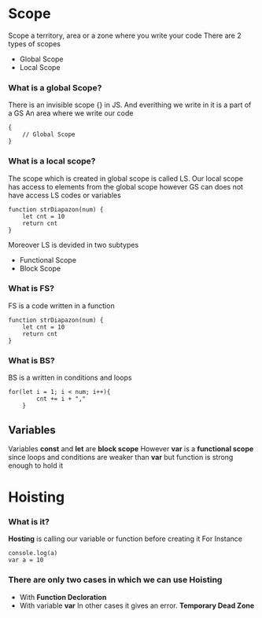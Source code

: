 # Scope

Scope a territory, area or a zone where you write your code
There are 2 types of scopes
+ Global Scope
+ Local Scope

### What is a **global Scope**?
There is an invisible scope {} in JS. And everithing we write in it is a part of a GS An area where we write our code

~~~ JS
{
    // Global Scope
}
~~~

### What is a **local scope**?
The scope which is created in global scope is called LS. Our local scope has access to elements from the global scope however GS can does not have access LS codes or variables
~~~
function strDiapazon(num) {
    let cnt = 10
    return cnt
}
~~~

Moreover LS is devided in two subtypes
+ Functional Scope
+ Block Scope

### What is **FS**?
FS is a code written in a function
~~~
function strDiapazon(num) {
    let cnt = 10
    return cnt
}
~~~
### What is **BS**?
BS is a written in conditions and loops
~~~
for(let i = 1; i < num; i++){
        cnt += i + ","
    }
~~~
## Variables 
Variables **const** and **let** are **block scope** 
However **var** is a **functional scope** since loops and conditions are weaker than **var** but function is strong enough to hold it


# Hoisting
### What is it?
**Hosting** is calling our variable or function before creating it
For Instance
~~~ JS
console.log(a)
var a = 10
~~~

### There are only two cases in which we can use **Hoisting**
+ With **Function Decloration**
+ With variable **var**
In other cases it gives an error. **Temporary Dead Zone**


